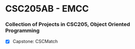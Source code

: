 # CSC205AB - EMCC
### Collection of Projects in CSC205, Object Oriented Programming
- [x] Capstone: CSCMatch

